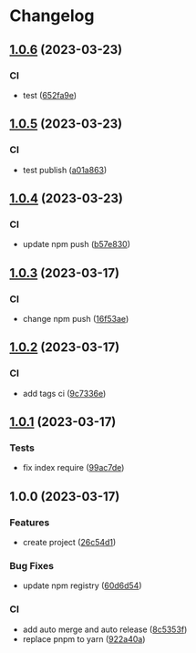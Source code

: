 # Changelog

## [1.0.6](https://github.com/kaishens-cn/snowflake/compare/v1.0.5...v1.0.6) (2023-03-23)


### CI

* test ([652fa9e](https://github.com/kaishens-cn/snowflake/commit/652fa9ebfeedf949a659a7c7d77c3537d0e790c1))

## [1.0.5](https://github.com/kaishens-cn/snowflake/compare/v1.0.4...v1.0.5) (2023-03-23)


### CI

* test publish ([a01a863](https://github.com/kaishens-cn/snowflake/commit/a01a863804dfe22a9187f72d1cd444a6a3e0cd43))

## [1.0.4](https://github.com/kaishens-cn/snowflake/compare/v1.0.3...v1.0.4) (2023-03-23)


### CI

* update npm push ([b57e830](https://github.com/kaishens-cn/snowflake/commit/b57e83053907a925a1ad01eefe883e66a104625c))

## [1.0.3](https://github.com/kaishens-cn/snowflake/compare/v1.0.2...v1.0.3) (2023-03-17)


### CI

* change npm push ([16f53ae](https://github.com/kaishens-cn/snowflake/commit/16f53aeaa4f2609f08d1c0fbd768d8a7fbedcd93))

## [1.0.2](https://github.com/kaishens-cn/snowflake/compare/v1.0.1...v1.0.2) (2023-03-17)


### CI

* add tags ci ([9c7336e](https://github.com/kaishens-cn/snowflake/commit/9c7336e006a5896d2dd72edd8d66a0d2229f497b))

## [1.0.1](https://github.com/kaishens-cn/snowflake/compare/v1.0.0...v1.0.1) (2023-03-17)


### Tests

* fix index require ([99ac7de](https://github.com/kaishens-cn/snowflake/commit/99ac7de108c6e63d559ddca0d8ef62a2451fc1ab))

## 1.0.0 (2023-03-17)


### Features

* create project ([26c54d1](https://github.com/kaishens-cn/snowflake/commit/26c54d1f749909ff5a27863955b8718c5626ec5a))


### Bug Fixes

* update npm registry ([60d6d54](https://github.com/kaishens-cn/snowflake/commit/60d6d546bed8e4559649e3284256ec4f58df91d6))


### CI

* add auto merge and auto release ([8c5353f](https://github.com/kaishens-cn/snowflake/commit/8c5353fbbb4505fea437775fb14bc0a2b82de537))
* replace pnpm to yarn ([922a40a](https://github.com/kaishens-cn/snowflake/commit/922a40a2abfd26b4ba8809039bc2a9d75660d0de))
